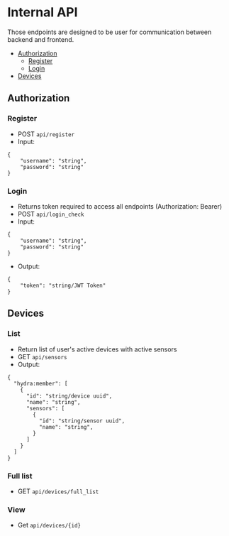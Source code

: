 # Internal API

Those endpoints are designed to be user for communication between backend and frontend.  
- [Authorization](#authorization)
  - [Register](#register)
  - [Login](#login)
- [Devices](#devices)

## Authorization

### Register

* POST `api/register`
* Input: 
```json5
{
    "username": "string",
    "password": "string"
}
```

### Login

* Returns token required to access all endpoints (Authorization: Bearer)
* POST `api/login_check`
* Input:
```json5
{
    "username": "string",
    "password": "string"
}
```
* Output:
```json5
{
    "token": "string/JWT Token"
}
```

## Devices

### List

* Return list of user's active devices with active sensors
* GET `api/sensors`
* Output:
```json5
{
  "hydra:member": [
    {
      "id": "string/device uuid",
      "name": "string",
      "sensors": [
        {
          "id": "string/sensor uuid",
          "name": "string",
        }
      ]
    }
  ]
}
```

### Full list

* GET `api/devices/full_list`

### View

* Get `api/devices/{id}`
